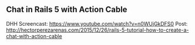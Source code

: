 ## Chat in Rails 5 with Action Cable

DHH Screencast: https://www.youtube.com/watch?v=n0WUjGkDFS0
Post: http://hectorperezarenas.com/2015/12/26/rails-5-tutorial-how-to-create-a-chat-with-action-cable
